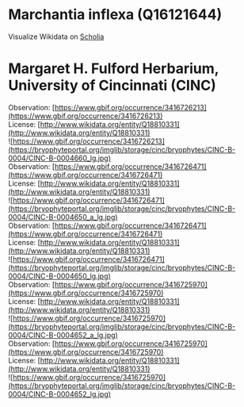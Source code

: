 
Marchantia inflexa (Q16121644)
==============================
  
Visualize Wikidata on [Scholia](https://scholia.toolforge.org/taxon/Q16121644)
# Margaret H. Fulford Herbarium, University of Cincinnati (CINC)
  
Observation: [https://www.gbif.org/occurrence/3416726213](https://www.gbif.org/occurrence/3416726213)  
License: [http://www.wikidata.org/entity/Q18810331](http://www.wikidata.org/entity/Q18810331)  
![https://www.gbif.org/occurrence/3416726213](https://bryophyteportal.org/imglib/storage/cinc/bryophytes/CINC-B-0004/CINC-B-0004660_lg.jpg)  
Observation: [https://www.gbif.org/occurrence/3416726471](https://www.gbif.org/occurrence/3416726471)  
License: [http://www.wikidata.org/entity/Q18810331](http://www.wikidata.org/entity/Q18810331)  
![https://www.gbif.org/occurrence/3416726471](https://bryophyteportal.org/imglib/storage/cinc/bryophytes/CINC-B-0004/CINC-B-0004650_a_lg.jpg)  
Observation: [https://www.gbif.org/occurrence/3416726471](https://www.gbif.org/occurrence/3416726471)  
License: [http://www.wikidata.org/entity/Q18810331](http://www.wikidata.org/entity/Q18810331)  
![https://www.gbif.org/occurrence/3416726471](https://bryophyteportal.org/imglib/storage/cinc/bryophytes/CINC-B-0004/CINC-B-0004650_lg.jpg)  
Observation: [https://www.gbif.org/occurrence/3416725970](https://www.gbif.org/occurrence/3416725970)  
License: [http://www.wikidata.org/entity/Q18810331](http://www.wikidata.org/entity/Q18810331)  
![https://www.gbif.org/occurrence/3416725970](https://bryophyteportal.org/imglib/storage/cinc/bryophytes/CINC-B-0004/CINC-B-0004652_a_lg.jpg)  
Observation: [https://www.gbif.org/occurrence/3416725970](https://www.gbif.org/occurrence/3416725970)  
License: [http://www.wikidata.org/entity/Q18810331](http://www.wikidata.org/entity/Q18810331)  
![https://www.gbif.org/occurrence/3416725970](https://bryophyteportal.org/imglib/storage/cinc/bryophytes/CINC-B-0004/CINC-B-0004652_lg.jpg)